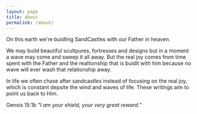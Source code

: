 ```yaml
---
layout: page
title: About
permalink: /about/
---
```


On this earth we're buidling SandCastles with our Father in heaven.

We may build beautiful scultpures, fortresses and designs but in a moment a wave may come and sweep it all away. But the real joy comes from time spent with the Father and the realtionship that is buidlt with him because no wave will ever wash that relationship away.

In life we often chase after sandcastles instead of focusing on the real joy, which is constant depsite the wind and waves of life. These writings aim to point us back to Him.

Gensis 15:1b _"I am your shield, your very great reward."_

<!-- This is the base Jekyll THEME. You can find out more info about customizing your Jekyll theme, as well as basic Jekyll usage documentation at [jekyllrb.com](https://jekyllrb.com/)

You can find the source code for Minima at GitHub:
[jekyll][jekyll-organization] /
[minima](https://github.com/jekyll/minima)

You can find the source code for Jekyll at GitHub:
[jekyll][jekyll-organization] /
[jekyll](https://github.com/jekyll/jekyll)

[jekyll-organization]: https://github.com/jekyll -->
